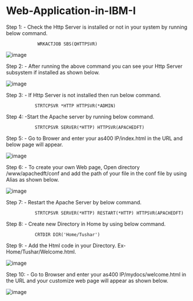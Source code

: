 # Web-Application-in-IBM-I
Step 1: - Check the Http Server is installed or not in your system by running below command.

                WRKACTJOB SBS(QHTTPSVR)
                
![image](https://user-images.githubusercontent.com/42302678/107362831-49a9c680-6aff-11eb-94fd-352e13a580bf.png)
 
Step 2: - After running the above command you can see your Http Server subsystem if installed as shown below. 

![image](https://user-images.githubusercontent.com/42302678/107362876-5af2d300-6aff-11eb-816e-be6f7071d7b5.png)
 
Step 3: - If Http Server is not installed then run below command.

               STRTCPSVR *HTTP HTTPSVR(*ADMIN)
               
Step 4: -Start the Apache server by running below command.

               STRTCPSVR SERVER(*HTTP) HTTPSVR(APACHEDFT)
               
Step 5: - Go to Brower and enter your as400 IP/index.html in the URL and below page will appear.

![image](https://user-images.githubusercontent.com/42302678/107362985-82e23680-6aff-11eb-8c49-10dc38f0bde4.png)
 
Step 6: - To create your own Web page, Open directory /www/apachedft/conf and add the path of your file in the conf file by using Alias as shown below.

![image](https://user-images.githubusercontent.com/42302678/107363017-91c8e900-6aff-11eb-83b3-3e6fce429a96.png)
 
Step 7: - Restart the Apache Server by below command.

               STRTCPSVR SERVER(*HTTP) RESTART(*HTTP) HTTPSVR(APACHEDFT)

Step 8: - Create new Directory in Home by using below command.

               CRTDIR DIR('Home/Tushar')
               
Step 9: - Add the Html code in your Directory. Ex- Home/Tushar/Welcome.html.

![image](https://user-images.githubusercontent.com/42302678/107363085-aa390380-6aff-11eb-8230-df19d68c6f14.png)
 
Step 10: - Go to Browser and enter your as400 IP/mydocs/welcome.html in the URL and your customize web page will appear as shown below.

![image](https://user-images.githubusercontent.com/42302678/107363118-b91fb600-6aff-11eb-918d-8c0f0d35bf8e.png)
 




